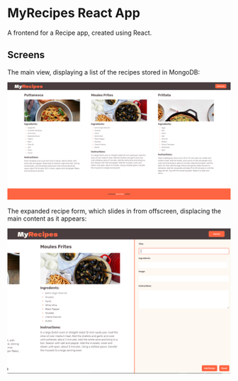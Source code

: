 # MyRecipes React App

A frontend for a Recipe app, created using React.

## Screens

The main view, displaying a list of the recipes stored in MongoDB:

![Main Overview](screenshots/overview.png)

The expanded recipe form, which slides in from offscreen, displacing the main content as it appears:

![Add Dialog](screenshots/addform.png)


